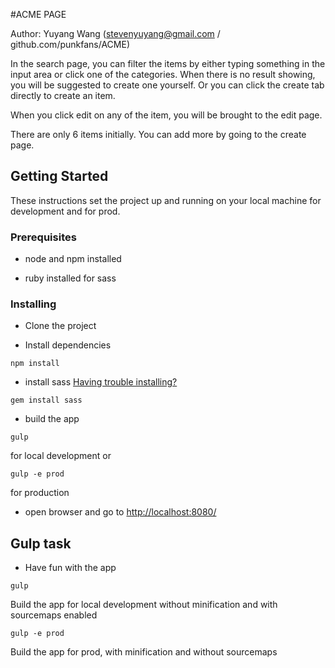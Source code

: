 #ACME PAGE

Author: Yuyang Wang (stevenyuyang@gmail.com / github.com/punkfans/ACME)

In the search page, you can filter the items by either typing something in the input area
or click one of the categories. When there is no result showing, you will be suggested 
to create one yourself. Or you can click the create tab directly to create an item.

When you click edit on any of the item, you will be brought to the edit page.

There are only 6 items initially. You can add more by going to the create page.

## Getting Started
These instructions set the project up and running on your local 
machine for development and for prod.

### Prerequisites

* node and npm installed

* ruby installed for sass

### Installing

* Clone the project

* Install dependencies

```
npm install
```

* install sass [Having trouble installing?](http://sass-lang.com/install)
```
gem install sass
```

* build the app

```
gulp
```
for local development or

```
gulp -e prod
```

for production

* open browser and go to [http://localhost:8080/](http://localhost:8080/)

## Gulp task

* Have fun with the app

```
gulp
```

Build the app for local development without minification and with sourcemaps enabled


```
gulp -e prod
```

Build the app for prod, with minification and without sourcemaps